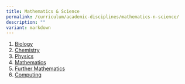 ```yaml
---
title: Mathematics & Science
permalink: /curriculum/academic-disciplines/mathematics-n-science/
description: ""
variant: markdown
---
```

<ol>
<li><a href="/curriculum/academic-disciplines/mathematics-n-science/biology" target="">Biology</a></li>
<li><a href="/curriculum/academic-disciplines/mathematics-n-science/chemistry" target="">Chemistry</a></li>
<li><a href="/curriculum/academic-disciplines/mathematics-n-science/physics" target="">Physics</a></li>
<li><a href="/curriculum/academic-disciplines/mathematics-n-science/mathematics" target="">Mathematics</a></li>
<li><a href="/curriculum/academic-disciplines/mathematics-and-science/furthermath/" target="">Further Mathematics</a></li>
<li><a href="/curriculum/academic-disciplines/mathematics-and-science/computing/" target="">Computing</a></li>
</ol>